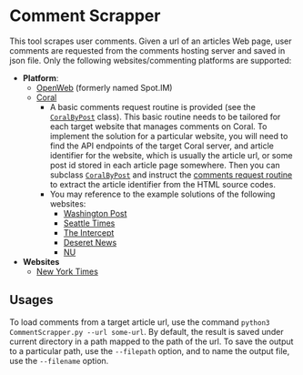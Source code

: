 # Comment Scrapper
This tool scrapes user comments. Given a url of an articles Web page, user comments are requested from the comments hosting server and saved in json file. Only the following websites/commenting platforms are supported:
- **Platform**:
  - [OpenWeb](https://www.openweb.com/) (formerly named Spot.IM)
  - [Coral](https://github.com/coralproject/talk)
    - A basic comments request routine is provided (see the [`CoralByPost`](https://github.com/ZhijiaCHEN/comment-scraper/blob/a1722c9770156082d3f66726b65a78bd88be8c4a/CommentScraper.py#L81) class). This basic routine needs to be tailored for each target website that manages comments on Coral. To implement the solution for a particular website, you will need to find the API endpoints of the target Coral server, and article identifier for the website, which is usually the article url, or some post id stored in each article page somewhere. Then you can subclass [`CoralByPost`](https://github.com/ZhijiaCHEN/comment-scraper/blob/a1722c9770156082d3f66726b65a78bd88be8c4a/CommentScraper.py#L81) and instruct the [comments request routine](https://github.com/ZhijiaCHEN/comment-scraper/blob/a1722c9770156082d3f66726b65a78bd88be8c4a/CommentScraper.py#L133) to extract the article identifier from the HTML source codes.
    - You may reference to the example solutions of the following websites:
      - [Washington Post](https://www.washingtonpost.com)
      - [Seattle Times](https://www.seattletimes.com)
      - [The Intercept](https://theintercept.com)
      - [Deseret News](https://www.deseret.com)
      - [NU](https://www.nu.nl)
- **Websites**
    - [New York Times](https://www.nytimes.com)

## Usages
To load comments from a target article url, use the command `python3 CommentScrapper.py --url some-url`. By default, the result is saved under current directory in a path mapped to the path of the url. To save the output to a particular path, use the `--filepath` option, and to name the output file, use the `--filename` option.

